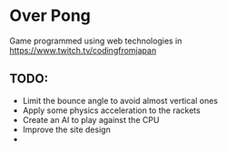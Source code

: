 # Over Pong

Game programmed using web technologies in https://www.twitch.tv/codingfromjapan

## TODO:

- Limit the bounce angle to avoid almost vertical ones
- Apply some physics acceleration to the rackets
- Create an AI to play against the CPU
- Improve the site design
-
